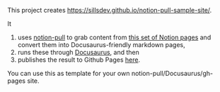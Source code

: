 This project creates https://sillsdev.github.io/notion-pull-sample-site/.

It

1. uses [notion-pull](https://github.com/sillsdev/notion-pull) to grab content from [this set of Notion pages](https://hattonjohn.notion.site/notion-pull-sample-site-0e998b32da3c47edad0f62a25b49818c) and convert them into Docusaurus-friendly markdown pages,
2. runs these through [Docusaurus](https://docusaurus.io/), and then
3. publishes the result to Github Pages [here](https://sillsdev.github.io/notion-pull-sample-site/).

You can use this as template for your own notion-pull/Docusaurus/gh-pages site.
